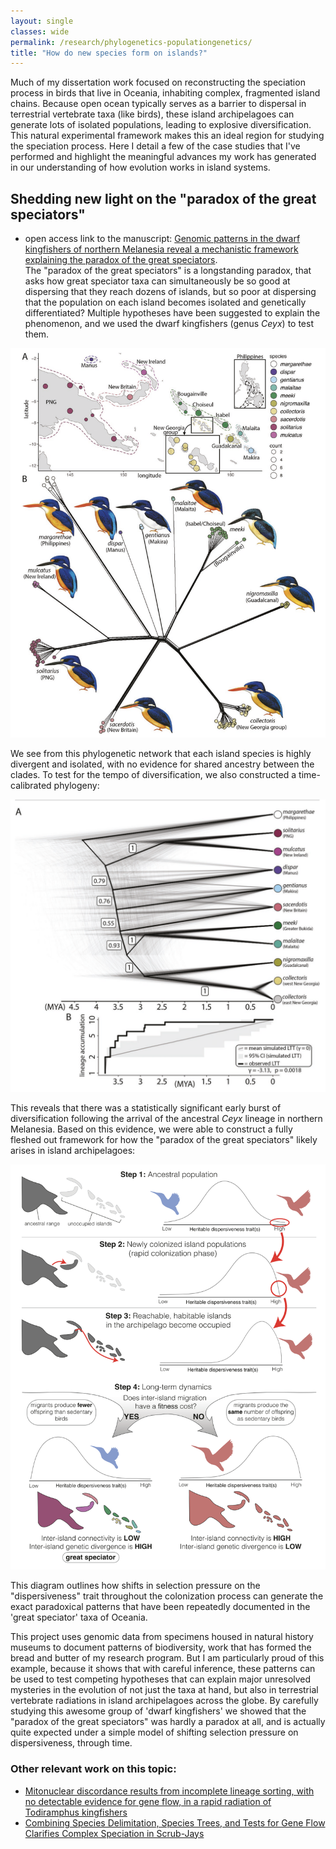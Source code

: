 ```yaml
---
layout: single
classes: wide
permalink: /research/phylogenetics-populationgenetics/
title: "How do new species form on islands?"
---
```


Much of my dissertation work focused on reconstructing the speciation process in birds that live in Oceania, inhabiting complex, fragmented island chains. Because open ocean typically serves as a barrier to dispersal in terrestrial vertebrate taxa (like birds), these island archipelagoes can generate lots of isolated populations, leading to explosive diversification. This natural experimental framework makes this an ideal region for studying the speciation process. Here I detail a few of the case studies that I've performed and highlight the meaningful advances my work has generated in our understanding of how evolution works in island systems.

## Shedding new light on the "paradox of the great speciators"
- open access link to the manuscript: [Genomic patterns in the dwarf kingfishers of northern Melanesia reveal a mechanistic framework explaining the paradox of the great speciators](https://academic.oup.com/evlett/advance-article/doi/10.1093/evlett/qrae035/7721309).  
The "paradox of the great speciators" is a longstanding paradox, that asks how great speciator taxa can simultaneously be so good at dispersing that they reach dozens of islands, but so poor at dispersing that the population on each island becomes isolated and genetically differentiated? Multiple hypotheses have been suggested to explain the phenomenon, and we used the dwarf kingfishers (genus *Ceyx*) to test them.

![image](/assets/images/ceyx.splits.png)

We see from this phylogenetic network that each island species is highly divergent and isolated, with no evidence for shared ancestry between the clades. To test for the tempo of diversification, we also constructed a time-calibrated phylogeny:

![image](/assets/images/ceyx.timetree.png)

This reveals that there was a statistically significant early burst of diversification following the arrival of the ancestral *Ceyx* lineage in northern Melanesia. Based on this evidence, we were able to construct a fully fleshed out framework for how the "paradox of the great speciators" likely arises in island archipelagoes:

![image](/assets/images/paradox.png)

This diagram outlines how shifts in selection pressure on the "dispersiveness" trait throughout the colonization process can generate the exact paradoxical patterns that have been repeatedly documented in the 'great speciator' taxa of Oceania.  

This project uses genomic data from specimens housed in natural history museums to document patterns of biodiversity, work that has formed the bread and butter of my research program. But I am particularly proud of this example, because it shows that with careful inference, these patterns can be used to test competing hypotheses that can explain major unresolved mysteries in the evolution of not just the taxa at hand, but also in terrestrial vertebrate radiations in island archipelagoes across the globe. By carefully studying this awesome group of 'dwarf kingfishers' we showed that the "paradox of the great speciators" was hardly a paradox at all, and is actually quite expected under a simple model of shifting selection pressure on dispersiveness, through time.

### Other relevant work on this topic:
- [Mitonuclear discordance results from incomplete lineage sorting, with no detectable evidence for gene flow, in a rapid radiation of Todiramphus kingfishers](https://onlinelibrary.wiley.com/doi/abs/10.1111/mec.17080)
- [Combining Species Delimitation, Species Trees, and Tests for Gene Flow Clarifies Complex Speciation in Scrub-Jays](https://academic.oup.com/sysbio/article/71/6/1453/6585345)




